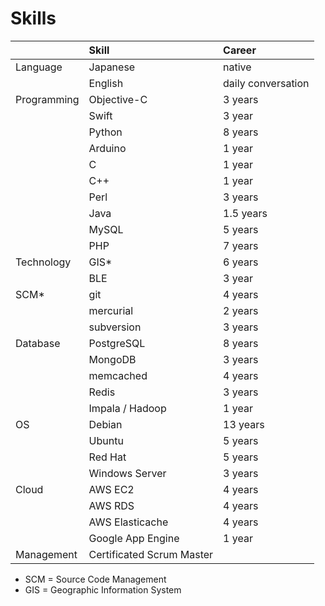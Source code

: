 # Skills

|             | Skill       | Career  |
|:------------|:------------|:--------|
| Language    | Japanese    | native  |
|             | English     | daily conversation |
| Programming | Objective-C | 3 years |
|             | Swift       | 3 year  |
|             | Python      | 8 years |
|             | Arduino     | 1 year  |
|             | C           | 1 year  |
|             | C++         | 1 year  |
|             | Perl        | 3 years |
|             | Java        | 1.5 years |
|             | MySQL       | 5 years |
|             | PHP         | 7 years |
| Technology  | GIS*        | 6 years |
|             | BLE         | 3 year  |
| SCM*        | git         | 4 years |
|             | mercurial   | 2 years |
|             | subversion  | 3 years |
| Database    | PostgreSQL  | 8 years |
|             | MongoDB     | 3 years |
|             | memcached   | 4 years | 
|             | Redis       | 3 years |
|             | Impala / Hadoop | 1 year|
| OS          | Debian      | 13 years |
|             | Ubuntu      | 5 years |
|             | Red Hat     | 5 years |
|             | Windows Server | 3 years |
| Cloud       | AWS EC2     | 4 years |
|             | AWS RDS     | 4 years |
|             | AWS Elasticache | 4 years |
|             | Google App Engine | 1 year |
| Management  | Certificated Scrum Master | |

- SCM = Source Code Management
- GIS = Geographic Information System
